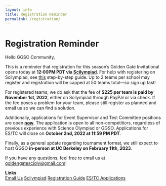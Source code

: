 ```yaml
---
layout: info
title: Registration Reminder
permalink: /registration/
---
```


# Registration Reminder

Hello GGSO Community, 

This is a reminder that registration for this season’s Golden Gate Invitational opens today at <b>12:00PM PDT via <a target="_blank" href="https://scilympiad.com/golden-gate">Scilympiad</a></b>. For help with registering on Scilympiad, see <a target="_blank" href="https://docs.google.com/document/d/1Jq3jVo8NdcEI5Iy9mQgXa3MByH-2AZXzX-0Q6B_1zYY/edit">this</a> step-by-step guide. Up to 2 teams per school may register and registration will be capped at 50 teams total—so sign up fast!

For registered teams, we do ask that the fee of <b>$225 per team is paid by November 1st, 2022</b>, either on Scilympiad through PayPal or via check. If the fee poses a problem for your team, please still register as planned and email us so we can find a solution.

Additionally, applications for Event Supervisor and Test Committee positions are open <b><a target="_blank" href="https://tinyurl.com/ggsoestc23">now</a></b>. The application is open to all non-competitiors, regardless of previous experience with Science Olympiad or GGSO. Applications for ES/TC will close on <b>October 2nd, 2022 at 11:59 PM PDT</b>.

Finally, as a general update regarding tournament format, we still expect to host GGSO <b>in-person at UC Berkeley on February 11th, 2023</b>.

If you have any questions, feel free to email us at goldengatescioly@gmail.com!

**Links**
<br/>
<a class="btn btn-md btn-mid" target="_blank" href="mailto:goldengatescioly@gmail.com">Email Us</a>
<a class="btn btn-md btn-mid" target="_blank" href="https://scilympiad.com/golden-gate">Scilympiad</a>
<a class="btn btn-md btn-mid" target="_blank" href="https://docs.google.com/document/d/1Jq3jVo8NdcEI5Iy9mQgXa3MByH-2AZXzX-0Q6B_1zYY/
edit">Registration Guide</a>
<a class="btn btn-md btn-mid" target="_blank" href="https://tinyurl.com/ggsoestc23">ES/TC Applications</a>
